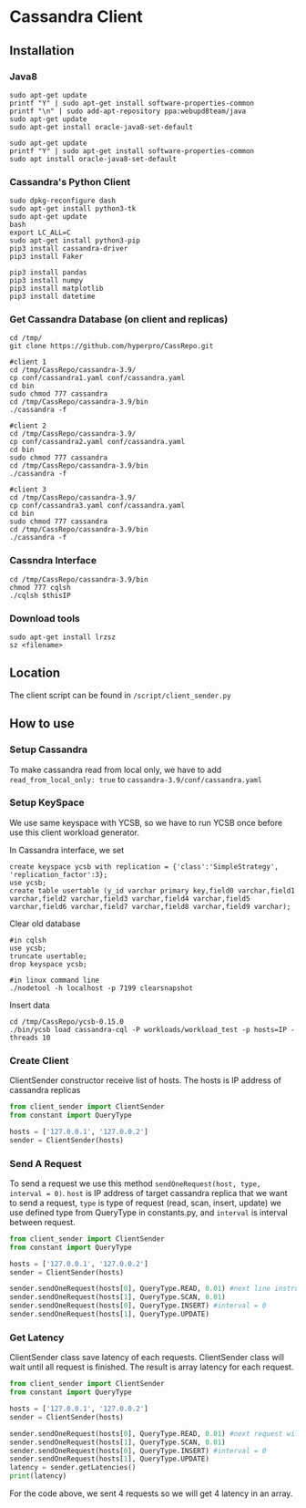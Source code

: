 # Cassandra Client

## Installation
### Java8

    sudo apt-get update
    printf "Y" | sudo apt-get install software-properties-common
    printf "\n" | sudo add-apt-repository ppa:webupd8team/java
    sudo apt-get update
    sudo apt-get install oracle-java8-set-default

    sudo apt-get update
    printf "Y" | sudo apt-get install software-properties-common
    sudo apt install oracle-java8-set-default
### Cassandra's Python Client
    sudo dpkg-reconfigure dash
    sudo apt-get install python3-tk
    sudo apt-get update
    bash
    export LC_ALL=C
    sudo apt-get install python3-pip
    pip3 install cassandra-driver
    pip3 install Faker

    pip3 install pandas
    pip3 install numpy
    pip3 install matplotlib
    pip3 install datetime
  
### Get Cassandra Database (on client and replicas)
    cd /tmp/
    git clone https://github.com/hyperpro/CassRepo.git
    
    #client 1
    cd /tmp/CassRepo/cassandra-3.9/
    cp conf/cassandra1.yaml conf/cassandra.yaml
    cd bin
    sudo chmod 777 cassandra
    cd /tmp/CassRepo/cassandra-3.9/bin
    ./cassandra -f

    #client 2
    cd /tmp/CassRepo/cassandra-3.9/
    cp conf/cassandra2.yaml conf/cassandra.yaml
    cd bin
    sudo chmod 777 cassandra
    cd /tmp/CassRepo/cassandra-3.9/bin
    ./cassandra -f
    
    #client 3
    cd /tmp/CassRepo/cassandra-3.9/
    cp conf/cassandra3.yaml conf/cassandra.yaml
    cd bin
    sudo chmod 777 cassandra
    cd /tmp/CassRepo/cassandra-3.9/bin
    ./cassandra -f

### Cassndra Interface
    cd /tmp/CassRepo/cassandra-3.9/bin
    chmod 777 cqlsh
    ./cqlsh $thisIP 

### Download tools

    sudo apt-get install lrzsz
    sz <filename>
 
## Location
The client script can be found in `/script/client_sender.py`

## How to use

### Setup Cassandra
To make cassandra read from local only, we have to add `read_from_local_only: true` to `cassandra-3.9/conf/cassandra.yaml`

### Setup KeySpace
We use same keyspace with YCSB, so we have to run YCSB once before use this client workload generator.

In Cassandra interface, we set

    create keyspace ycsb with replication = {'class':'SimpleStrategy', 'replication_factor':3};
    use ycsb;
    create table usertable (y_id varchar primary key,field0 varchar,field1 varchar,field2 varchar,field3 varchar,field4 varchar,field5 varchar,field6 varchar,field7 varchar,field8 varchar,field9 varchar);

Clear old database

    #in cqlsh
    use ycsb;
    truncate usertable;
    drop keyspace ycsb;
    
    #in linux command line
    ./nodetool -h localhost -p 7199 clearsnapshot

Insert data

    cd /tmp/CassRepo/ycsb-0.15.0
    ./bin/ycsb load cassandra-cql -P workloads/workload_test -p hosts=IP -threads 10



### Create Client
ClientSender constructor receive list of hosts. The hosts is IP address of cassandra replicas
```python
from client_sender import ClientSender
from constant import QueryType

hosts = ['127.0.0.1', '127.0.0.2']
sender = ClientSender(hosts)
```

### Send A Request
To send a request we use this method `sendOneRequest(host, type, interval = 0)`. `host` is IP address of target cassandra replica that we want to send a request, `type` is type of request (read, scan, insert, update) we use defined type from QueryType in constants.py, and `interval` is interval between request. 
```python
from client_sender import ClientSender
from constant import QueryType

hosts = ['127.0.0.1', '127.0.0.2']
sender = ClientSender(hosts)

sender.sendOneRequest(hosts[0], QueryType.READ, 0.01) #next line instruction will be sent after 0.01 second
sender.sendOneRequest(hosts[1], QueryType.SCAN, 0.01)
sender.sendOneRequest(hosts[0], QueryType.INSERT) #interval = 0
sender.sendOneRequest(hosts[1], QueryType.UPDATE)
```

### Get Latency
ClientSender class save latency of each requests. ClientSender class will wait until all request is finished. The result is array latency for each request.
```python
from client_sender import ClientSender
from constant import QueryType

hosts = ['127.0.0.1', '127.0.0.2']
sender = ClientSender(hosts)

sender.sendOneRequest(hosts[0], QueryType.READ, 0.01) #next request will be sent after 0.01 second
sender.sendOneRequest(hosts[1], QueryType.SCAN, 0.01)
sender.sendOneRequest(hosts[0], QueryType.INSERT) #interval = 0
sender.sendOneRequest(hosts[1], QueryType.UPDATE)
latency = sender.getLatencies()
print(latency)
```
For the code above, we sent 4 requests so we will get 4 latency in an array.

